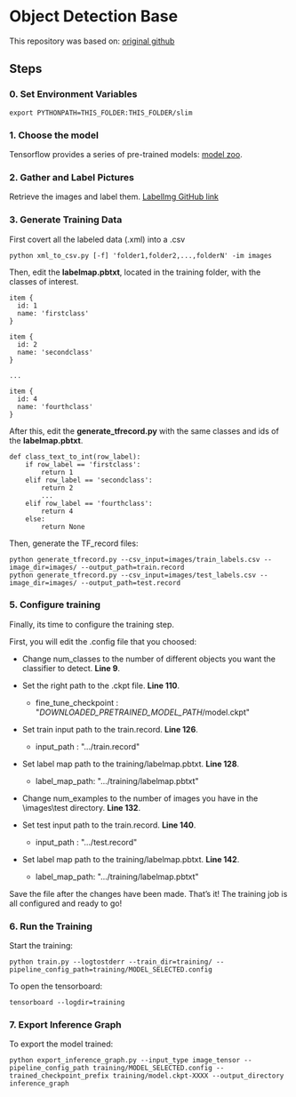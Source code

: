 # Object Detection Base

This repository was based on: [original github](https://github.com/EdjeElectronics/TensorFlow-Object-Detection-API-Tutorial-Train-Multiple-Objects-Windows-10)

## Steps
### 0. Set Environment Variables

```
export PYTHONPATH=THIS_FOLDER:THIS_FOLDER/slim
```

### 1. Choose the model

Tensorflow provides a series of pre-trained models: [model zoo](https://github.com/tensorflow/models/blob/master/research/object_detection/g3doc/detection_model_zoo.md). 

### 2. Gather and Label Pictures

Retrieve the images and label them. [LabelImg GitHub link](https://github.com/tzutalin/labelImg)

### 3. Generate Training Data

First covert all the labeled data (.xml) into a .csv
```
python xml_to_csv.py [-f] 'folder1,folder2,...,folderN' -im images
```
Then, edit the **labelmap.pbtxt**, located in the training folder, with the classes of interest.
```
item {
  id: 1
  name: 'firstclass'
}

item {
  id: 2
  name: 'secondclass'
}

...

item {
  id: 4
  name: 'fourthclass'
}

```
After this, edit the **generate_tfrecord.py** with the same classes and ids of the **labelmap.pbtxt**.
```
def class_text_to_int(row_label):
    if row_label == 'firstclass':
        return 1
    elif row_label == 'secondclass':
        return 2
        ...
    elif row_label == 'fourthclass':
        return 4
    else:
        return None
```
Then, generate the TF_record files:
```
python generate_tfrecord.py --csv_input=images/train_labels.csv --image_dir=images/ --output_path=train.record
python generate_tfrecord.py --csv_input=images/test_labels.csv --image_dir=images/ --output_path=test.record
```

### 5. Configure training
Finally, its time to configure the training step.

First, you will edit the .config file that you choosed:

- Change num_classes to the number of different objects you want the classifier to detect. **Line 9**.

- Set the right path to the .ckpt file. **Line 110**.
 	- fine_tune_checkpoint : "*DOWNLOADED_PRETRAINED_MODEL_PATH*/model.ckpt"

- Set train input path to the train.record. **Line 126**.
	- input_path : ".../train.record"
	
- Set label map path to the training/labelmap.pbtxt. **Line 128**.
	- label_map_path: ".../training/labelmap.pbtxt"

- Change num_examples to the number of images you have in the \images\test directory. **Line 132**.


- Set test input path to the train.record. **Line 140**.
	- input_path : ".../test.record"
	
- Set label map path to the training/labelmap.pbtxt. **Line 142**.
	- label_map_path: ".../training/labelmap.pbtxt"

Save the file after the changes have been made. That’s it! The training job is all configured and ready to go!

### 6. Run the Training

Start the training:

```
python train.py --logtostderr --train_dir=training/ --pipeline_config_path=training/MODEL_SELECTED.config
```
To open the tensorboard:
```
tensorboard --logdir=training
```

### 7. Export Inference Graph

To export the model trained:

```
python export_inference_graph.py --input_type image_tensor --pipeline_config_path training/MODEL_SELECTED.config --trained_checkpoint_prefix training/model.ckpt-XXXX --output_directory inference_graph
```
